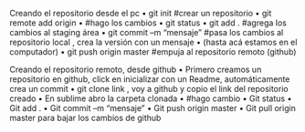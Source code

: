 Creando el repositorio desde el pc
•	git init #crear un repositorio
•	git remote add origin
•	#hago los cambios
•	git status
•	git add . #agrega los cambios al staging área
•	git commit –m “mensaje” #pasa los cambios al repositorio local , crea la versión con un mensaje
•	(hasta acá estamos en el computador)
•	git push origin master #empuja al repositorio remoto (github)

Creando el repositorio remoto, desde github
•	Primero creamos un repositorio en github, click en inicializar con un Readme, automáticamente crea un commit
•	git clone link , voy a github y copio el link del repositorio creado
•	En sublime  abro la carpeta clonada
•	#hago cambio
•	Git status
•	Git add .
•	Git commit –m “mensaje”
•	Git push origin master
•	Git pull origin master para bajar los cambios de github
